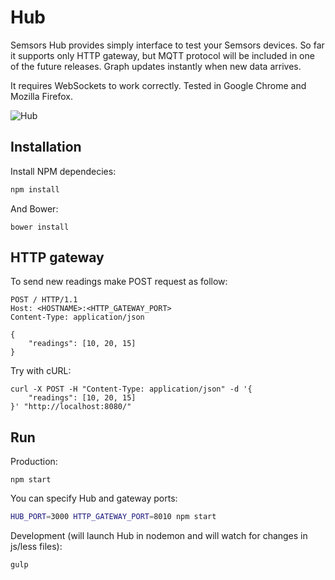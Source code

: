 # Hub
Semsors Hub provides simply interface to test your Semsors devices. So far it supports only HTTP gateway, but MQTT protocol will be included in one of the future releases. Graph updates instantly when new data arrives.

It requires WebSockets to work correctly. Tested in Google Chrome and Mozilla Firefox.

![Hub](https://zippy.gfycat.com/CheerfulAstonishingFantail.gif)

## Installation
Install NPM dependecies:
```bash
npm install
```
And Bower:
```
bower install
```

## HTTP gateway
To send new readings make POST request as follow:
```
POST / HTTP/1.1
Host: <HOSTNAME>:<HTTP_GATEWAY_PORT>
Content-Type: application/json

{
    "readings": [10, 20, 15]
}
```
Try with cURL:
```
curl -X POST -H "Content-Type: application/json" -d '{
    "readings": [10, 20, 15]
}' "http://localhost:8080/"
```
## Run
Production:
```
npm start
```
You can specify Hub and gateway ports:
```bash
HUB_PORT=3000 HTTP_GATEWAY_PORT=8010 npm start
```
Development (will launch Hub in nodemon and will watch for changes in js/less files):
```
gulp
```
